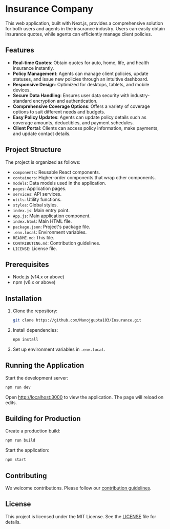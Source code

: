# Insurance Company

This web application, built with Next.js, provides a comprehensive solution for both users and agents in the insurance industry. Users can easily obtain insurance quotes, while agents can efficiently manage client policies.

## Features
- **Real-time Quotes**: Obtain quotes for auto, home, life, and health insurance instantly.
- **Policy Management**: Agents can manage client policies, update statuses, and issue new policies through an intuitive dashboard.
- **Responsive Design**: Optimized for desktops, tablets, and mobile devices.
- **Secure Data Handling**: Ensures user data security with industry-standard encryption and authentication.
- **Comprehensive Coverage Options**: Offers a variety of coverage options to suit different needs and budgets.
- **Easy Policy Updates**: Agents can update policy details such as coverage amounts, deductibles, and payment schedules.
- **Client Portal**: Clients can access policy information, make payments, and update contact details.

## Project Structure

The project is organized as follows:
- `components`: Reusable React components.
- `containers`: Higher-order components that wrap other components.
- `models`: Data models used in the application.
- `pages`: Application pages.
- `services`: API services.
- `utils`: Utility functions.
- `styles`: Global styles.
- `index.js`: Main entry point.
- `App.js`: Main application component.
- `index.html`: Main HTML file.
- `package.json`: Project's package file.
- `.env.local`: Environment variables.
- `README.md`: This file.
- `CONTRIBUTING.md`: Contribution guidelines.
- `LICENSE`: License file.

## Prerequisites

- Node.js (v14.x or above)
- npm (v6.x or above)

## Installation

1. Clone the repository:
   ```bash
   git clone https://github.com/Manojgupta103/Insurance.git
   ```

2. Install dependencies:
   ```bash
   npm install
   ```

3. Set up environment variables in `.env.local`.

## Running the Application

Start the development server:
```bash
npm run dev
```

Open [http://localhost:3000](http://localhost:3000) to view the application. The page will reload on edits.

## Building for Production

Create a production build:
```bash
npm run build
```

Start the application:
```bash
npm start
```

## Contributing

We welcome contributions. Please follow our [contribution guidelines](CONTRIBUTING.md).

## License

This project is licensed under the MIT License. See the [LICENSE](LICENSE) file for details.
